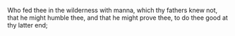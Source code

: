 Who fed thee in the wilderness with manna, which thy fathers knew not, that he might humble thee, and that he might prove thee, to do thee good at thy latter end;
